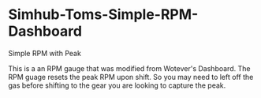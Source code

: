 # Simhub-Toms-Simple-RPM-Dashboard
Simple RPM with Peak

This is a an RPM gauge that was modified from Wotever's Dashboard.  The RPM guage resets the peak RPM upon shift.  So you may need to left off the gas before shifting to the gear you are looking to capture the peak.


